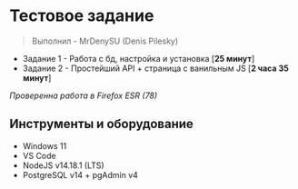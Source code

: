 # Тестовое задание

> Выполнил - MrDenySU (Denis Pilesky)

- Задание 1 - Работа с бд, настройка и установка [**25 минут**]
- Задание 2 - Простейший API + страница с ванильным JS [**2 часа 35 минут**]



_Проверенна работа в Firefox ESR (78)_

## Инструменты и оборудование

- Windows 11
- VS Code 
- NodeJS v14.18.1 (LTS)
- PostgreSQL v14 + pgAdmin v4